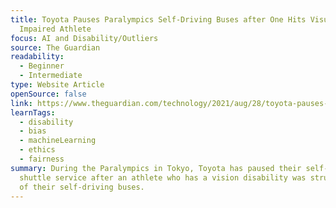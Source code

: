 ```yaml
---
title: Toyota Pauses Paralympics Self-Driving Buses after One Hits Visually
  Impaired Athlete
focus: AI and Disability/Outliers
source: The Guardian
readability:
  - Beginner
  - Intermediate
type: Website Article
openSource: false
link: https://www.theguardian.com/technology/2021/aug/28/toyota-pauses-paralympics-self-driving-buses-after-one-hits-visually-impaired-athlete
learnTags:
  - disability
  - bias
  - machineLearning
  - ethics
  - fairness
summary: During the Paralympics in Tokyo, Toyota has paused their self-driving
  shuttle service after an athlete who has a vision disability was struck by one
  of their self-driving buses.
---
```

